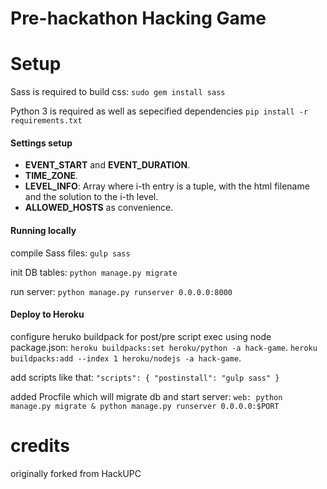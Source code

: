 # Pre-hackathon Hacking Game

# Setup
Sass is required to build css: `sudo gem install sass`

Python 3 is required as well as sepecified dependencies `pip install -r requirements.txt`

#### Settings setup

- **EVENT_START** and **EVENT_DURATION**.
- **TIME_ZONE**.
- **LEVEL_INFO**: Array where i-th entry is a tuple, with the html filename and the solution to the i-th level.
- **ALLOWED_HOSTS** as convenience.

#### Running locally
compile Sass files: `gulp sass`

init DB tables: `python manage.py migrate`

run server: `python manage.py runserver 0.0.0.0:8000`

#### Deploy to Heroku

configure heruko buildpack for post/pre script exec using node package.json:
`heroku buildpacks:set heroku/python -a hack-game`.
`heroku buildpacks:add --index 1 heroku/nodejs -a hack-game`.

add scripts like that:
`
"scripts": {
    "postinstall": "gulp sass"
  }
`

added Procfile which will migrate db and start server:
`web: python manage.py migrate & python manage.py runserver 0.0.0.0:$PORT
`


# credits
originally forked from HackUPC 
